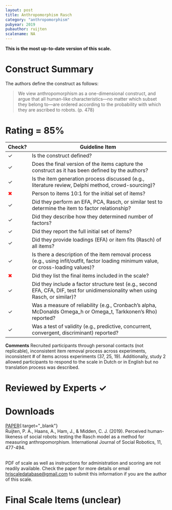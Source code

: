 ```yaml
---
layout: post
title: Anthropomorphism Rasch
category: "anthropomorphism"
pubyear: 2019
pubauthor: ruijten
scalename: NA
---
```


**This is the most up-to-date version of this scale.**

# Construct Summary

The authors define the construct as follows:

>We view anthropomorphism as a one-dimensional construct, and argue that all human-like characteristics—no matter which subset they belong to—are ordered according to the probability with which they are ascribed to robots. (p. 478)


# Rating = 85% 

<table>
  <thead>
    <tr>
      <th>Check?</th>
      <th>Guideline Item</th>
    </tr>
  </thead>
  <tbody>
    <tr>
      <td>&#10003;</td>
      <td>Is the construct defined?</td>
    </tr>
    <tr>
      <td>&#10003;</td>
      <td>Does the final version of the items capture the construct as it has been defined by the authors?</td>
    </tr>
    <tr>
      <td>&#10003;</td>
      <td>Is the item generation process discussed (e.g., literature review, Delphi method, crowd-sourcing)?</td>
    </tr>
    <tr>
      <td style="color: red;">&#10006;</td>
      <td>Person to items 10:1 for the initial set of items?</td>
    </tr>
    <tr>
      <td>&#10003;</td>
      <td>Did they perform an EFA, PCA, Rasch, or similar test to determine the item to factor relationship?</td>
    </tr>
    <tr>
      <td>&#10003;</td>
      <td>Did they describe how they determined number of factors?</td>
    </tr>
    <tr>
      <td>&#10003;</td>
      <td>Did they report the full initial set of items?</td>
    </tr>
    <tr>
      <td>&#10003;</td>
      <td>Did they provide loadings (EFA) or item fits (Rasch) of all items?</td>
    </tr>
    <tr>
      <td>&#10003;</td>
      <td>Is there a description of the item removal process (e.g., using infit/outfit, factor loading minimum value, or cross-loading values)?</td>
    </tr>
    <tr>
      <td style="color: red;">&#10006;</td>
      <td>Did they list the final items included in the scale?</td>
    </tr>
    <tr>
      <td>&#10003;</td>
      <td>Did they include a factor structure test (e.g., second EFA, CFA, DIF, test for unidimensionality when using Rasch, or similar)?</td>
    </tr>
    <tr>
      <td>&#10003;</td>
      <td>Was a measure of reliability (e.g., Cronbach’s alpha, McDonalds Omega_h or Omega_t, Tarkkonen’s Rho) reported?</td>
    </tr>
    <tr>
      <td>&#10003;</td>
      <td>Was a test of validity (e.g., predictive, concurrent, convergent, discriminant) reported?</td>
    </tr>
  </tbody>
</table>

**Comments**
Recruited participants through personal contacts (not replicable), inconsistent item removal process across experiments, inconsistent # of items across experiments (37, 25, 19). Additionally, study 2 allowed participants to respond to the scale in Dutch or in English but no translation process was described.

# Reviewed by Experts &#10003;

# Downloads
[PAPER](https://link.springer.com/article/10.1007/s12369-019-00516-z){:target="_blank"}
<br>Ruijten, P. A., Haans, A., Ham, J., & Midden, C. J. (2019). Perceived human-likeness of social robots: testing the Rasch model as a method for measuring anthropomorphism. International Journal of Social Robotics, 11, 477-494.

<br>PDF of scale as well as instructions for administration and scoring are not readily available. Check the paper for more details or email hriscaledatabase@gmail.com to submit this information if you are the author of this scale.

# Final Scale Items (unclear)

